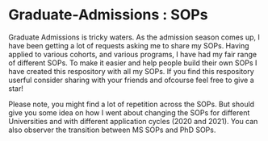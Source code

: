 # Graduate-Admissions : SOPs

Graduate Admissions is tricky waters. As the admission season comes up, I have been getting a lot of requests asking me to share my SOPs. Having applied to various cohorts, and various programs, I have had my fair range of different SOPs. To make it easier and help people build their own SOPs I have created this respository with all my SOPs. If you find this respository userful consider sharing with your friends and ofcourse feel free to give a star! 

Please note, you might find a lot of repetition across the SOPs. But should give you some idea on how I went about changing the SOPs for different Universities and with different application cycles (2020 and 2021). You can also observer the transition between MS SOPs and PhD SOPs.  
